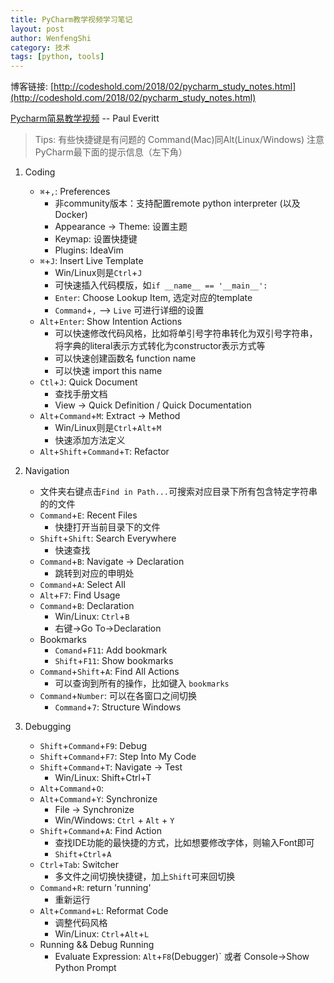 ```yaml
---
title: PyCharm教学视频学习笔记
layout: post
author: WenfengShi
category: 技术
tags: [python, tools]
---
```

博客链接: [http://codeshold.com/2018/02/pycharm_study_notes.html](http://codeshold.com/2018/02/pycharm_study_notes.html)

[Pycharm简易教学视频][1] -- Paul Everitt

> Tips:
> 有些快捷键是有问题的
> Command(Mac)同Alt(Linux/Windows)
> 注意PyCharm最下面的提示信息（左下角）


1. Coding
    - `⌘`+`,`: Preferences
        - 非community版本：支持配置remote python interpreter (以及Docker)
        - Appearance -> Theme: 设置主题
        - Keymap: 设置快捷键
        - Plugins: IdeaVim
    - `⌘`+`J`: Insert Live Template
        - Win/Linux则是`Ctrl`+`J`
        - 可快速插入代码模版，如`if __name__ == '__main__':`
        - `Enter`: Choose Lookup Item, 选定对应的template
        - `Command`+`,` --> `Live` 可进行详细的设置
    - `Alt`+`Enter`: Show Intention Actions
        - 可以快速修改代码风格，比如将单引号字符串转化为双引号字符串，将字典的literal表示方式转化为constructor表示方式等
        - 可以快速创建函数名 function name
        - 可以快速 import this name
    - `Ctl`+`J`: Quick Document
        - 查找手册文档
        - View -> Quick Definition / Quick Documentation
    - `Alt`+`Command`+`M`: Extract -> Method
        - Win/Linux则是`Ctrl`+`Alt`+`M`
        - 快速添加方法定义
    - `Alt`+`Shift`+`Command`+`T`: Refactor
2. Navigation
    - 文件夹右键点击`Find in Path...`可搜索对应目录下所有包含特定字符串的的文件
    - `Command`+`E`: Recent Files
        - 快捷打开当前目录下的文件
    - `Shift`+`Shift`: Search Everywhere
        - 快速查找
    - `Command`+`B`: Navigate -> Declaration
        - 跳转到对应的申明处
    - `Command`+`A`: Select All
    - `Alt`+`F7`: Find Usage
    - `Command`+`B`: Declaration
        - Win/Linux: `Ctrl`+`B`
        - 右键->Go To->Declaration
    - Bookmarks
        - `Comand`+`F11`: Add bookmark
        - `Shift`+`F11`: Show bookmarks
    - `Command`+`Shift`+`A`: Find All Actions
        - 可以查询到所有的操作，比如键入 `bookmarks`
    - `Command`+`Number`: 可以在各窗口之间切换
        - `Command`+`7`: Structure Windows

3. Debugging
    - `Shift`+`Command`+`F9`: Debug
    - `Shift`+`Command`+`F7`: Step Into My Code
    - `Shift`+`Command`+`T`: Navigate -> Test
        - Win/Linux: Shift+Ctrl+T
    - `Alt`+`Command`+`O`:
    - `Alt`+`Command`+`Y`: Synchronize
        - File -> Synchronize
        - Win/Windows: `Ctrl` + `Alt` + `Y`
    - `Shift`+`Command`+`A`: Find Action
        - 查找IDE功能的最快捷的方式，比如想要修改字体，则输入Font即可
        - `Shift`+`Ctrl`+`A`
    - `Ctrl`+`Tab`: Switcher
        - 多文件之间切换快捷键，加上`Shift`可来回切换
    - `Command`+`R`: return 'running'
        - 重新运行
    - `Alt`+`Command`+`L`: Reformat Code
        - 调整代码风格
        - Win/Linux: `Ctrl`+`Alt`+`L`
    - Running && Debug Running
        - Evaluate Expression: `Alt`+`F8`(Debugger)` 或者 Console->Show Python Prompt


  [1]: https://pan.baidu.com/s/1eTmR3to#list/path=/
